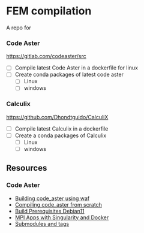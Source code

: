 # FEM compilation

A repo for 

### Code Aster

https://gitlab.com/codeaster/src

- [ ] Compile latest Code Aster in a dockerfile for linux
- [ ] Create conda packages of latest code aster
  - [ ] Linux
  - [ ] windows

### Calculix

https://github.com/Dhondtguido/CalculiX

- [ ] Compile latest Calculix in a dockerfile
- [ ] Create a conda packages of Calculix
  - [ ] Linux
  - [ ] windows 

## Resources

### Code Aster
- [Building code_aster using waf](https://code-aster.org/V2/UPLOAD/DOC/Formations/03-waf_build_system1.pdf)
- [Compiling code_aster from scratch](https://gitlab.com/codeaster-opensource-documentation/opensource-installation-development/-/blob/main/install/install-code-aster-native.md)
- [Build Prerequisites Debian11](https://gitlab.com/codeaster-opensource-documentation/opensource-installation-development/-/blob/main/install/build-prerequisites-debian11.md)
- [MPI Apps with Singularity and Docker](https://www.admin-magazine.com/HPC/Articles/MPI-Apps-with-Singularity-and-Docker)
- [Submodules and tags](https://stackoverflow.com/a/1778247)
